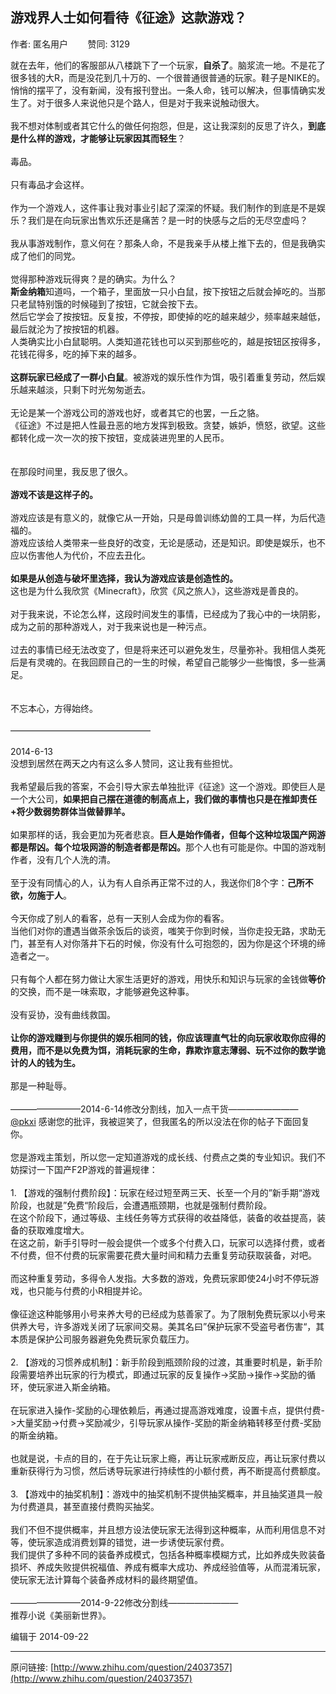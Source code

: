 ## 游戏界人士如何看待《征途》这款游戏？

作者: 匿名用户&nbsp;&nbsp;&nbsp;&nbsp;&nbsp;&nbsp;&nbsp;&nbsp;赞同: 3129


就在去年，他们的客服部从八楼跳下了一个玩家，<b>自杀了</b>。脑浆流一地。不是花了很多钱的大R，而是没花到几十万的、一个很普通很普通的玩家。鞋子是NIKE的。<br>悄悄的摆平了，没有新闻，没有报刊登出。一条人命，钱可以解决，但事情确实发生了。对于很多人来说他只是个路人，但是对于我来说触动很大。<br><br>我不想对体制或者其它什么的做任何抱怨，但是，这让我深刻的反思了许久，<b>到底是什么样的游戏，才能够让玩家因其而轻生</b>？<br><br>毒品。<br><br>只有毒品才会这样。<br><br>作为一个游戏人，这件事让我对事业引起了深深的怀疑。我们制作的到底是不是娱乐？我们是在向玩家出售欢乐还是痛苦？是一时的快感与之后的无尽空虚吗？<br><br>我从事游戏制作，意义何在？那条人命，不是我亲手从楼上推下去的，但是我确实成了他们的同党。<br><br>觉得那种游戏玩得爽？是的确实。为什么？<br><b>斯金纳箱</b>知道吗，一个箱子，里面放一只小白鼠，按下按钮之后就会掉吃的。当那只老鼠特别饿的时候碰到了按钮，它就会按下去。<br>然后它学会了按按钮。反复按，不停按，即使掉的吃的越来越少，频率越来越低，最后就沦为了按按钮的机器。<br>人类确实比小白鼠聪明。人类知道花钱也可以买到那些吃的，越是按钮区按得多，花钱花得多，吃的掉下来的越多。<br><br><b>这群玩家已经成了一群小白鼠</b>。被游戏的娱乐性作为饵，吸引着重复劳动，然后娱乐越来越淡，只剩下时光匆匆逝去。<br><br>无论是某一个游戏公司的游戏也好，或者其它的也罢，一丘之貉。<br>《征途》不过是把人性最丑恶的地方发挥到极致。贪婪，嫉妒，愤怒，欲望。这些都转化成一次一次的按下按钮，变成装进兜里的人民币。<br><br><br>在那段时间里，我反思了很久。<br><br><b>游戏不该是这样子的。<br></b><br>游戏应该是有意义的，就像它从一开始，只是母兽训练幼兽的工具一样，为后代造福的。<br>游戏应该给人类带来一些良好的改变，无论是感动，还是知识。即使是娱乐，也不应以伤害他人为代价，不应去丑化。<br><br><b>如果是从创造与破坏里选择，我认为游戏应该是创造性的。</b><br>这也是为什么我欣赏《Minecraft》，欣赏《风之旅人》，这些游戏是善良的。<br><br>对于我来说，不论怎么样，这段时间发生的事情，已经成为了我心中的一块阴影，成为之前的那种游戏人，对于我来说也是一种污点。<br><br>过去的事情已经无法改变了，但是将来还可以避免发生，尽量弥补。我相信人类死后是有灵魂的。在我回顾自己的一生的时候，希望自己能够少一些悔恨，多一些满足。<br><br><br>不忘本心，方得始终。<br><br>————————————————<br><br>2014-6-13<br>没想到居然在两天之内有这么多人赞同，这让我有些担忧。<br><br>我希望最后我的答案，不会引导大家去单独批评《征途》这一个游戏。即使巨人是一个大公司，<b>如果把自己摆在道德的制高点上，我们做的事情也只是在推卸责任+将少数弱势群体当做替罪羊。</b><br><br>如果那样的话，我会更加为死者悲哀。<b>巨人是始作俑者，但每个这种垃圾国产网游都是帮凶。每个垃圾网游的制造者都是帮凶。</b>那个人也有可能是你。中国的游戏制作者，没有几个人洗的清。<br><br>至于没有同情心的人，认为有人自杀再正常不过的人，我送你们8个字：<b>己所不欲，勿施于人</b>。<br><br>今天你成了别人的看客，总有一天别人会成为你的看客。<br>当他们对你的遭遇当做茶余饭后的谈资，嗤笑于你到时候，当你走投无路，求助无门，甚至有人对你落井下石的时候，你没有什么可抱怨的，因为你是这个环境的缔造者之一。<br><br>只有每个人都在努力做让大家生活更好的游戏，用快乐和知识与玩家的金钱做<b>等价</b>的交换，而不是一味索取，才能够避免这种事。<br><br>没有妥协，没有曲线救国。<br><b><br>让你的游戏赚到与你提供的娱乐相同的钱，你应该理直气壮的向玩家收取你应得的费用，而不是以免费为饵，消耗玩家的生命，靠欺诈意志薄弱、玩不过你的数学诡计的人的钱为生。<br></b><br>那是一种耻辱。<br><br>————————2014-6-14修改分割线，加入一点干货————————<br><a data-title="@pkxi" data-editable="true" class="member_mention" href="http://www.zhihu.com/people/c55450e83de217bd180c9675077b4702" data-hash="c55450e83de217bd180c9675077b4702" data-tip="p$b$c55450e83de217bd180c9675077b4702">@pkxi</a> 感谢您的批评，我被逗笑了，但我匿名的所以没法在你的帖子下面回复你。<br><br>您是游戏主策划，所以您一定知道游戏的成长线、付费点之类的专业知识。我们不妨探讨一下国产F2P游戏的普遍规律：<br><br>1. 【游戏的强制付费阶段】：玩家在经过短至两三天、长至一个月的”新手期“游戏阶段，也就是”免费“阶段后，会遭遇瓶颈期，也就是强制付费阶段。<br>在这个阶段下，通过等级、主线任务等方式获得的收益降低，装备的收益提高，装备的获取难度增大。<br>在这之前，新手引导时一般会提供一个或多个付费入口，玩家可以选择付费，或者不付费，但不付费的玩家需要花费大量时间和精力去重复劳动获取装备，对吧。<br><br>而这种重复劳动，多得令人发指。大多数的游戏，免费玩家即使24小时不停玩游戏，也只能与付费的小R相提并论。<br><br>像征途这种能够用小号来养大号的已经成为慈善家了。为了限制免费玩家以小号来供养大号，许多游戏关闭了玩家间交易。美其名曰”保护玩家不受盗号者伤害“，其本质是保护公司服务器避免免费玩家负载压力。<br><br>2. 【游戏的习惯养成机制】：新手阶段到瓶颈阶段的过渡，其重要时机是，新手阶段需要培养出玩家的行为模式，即通过玩家的反复操作-&gt;奖励-&gt;操作-&gt;奖励的循环，使玩家进入斯金纳箱。<br><br>在玩家进入操作-奖励的心理依赖后，再通过提高游戏难度，设置卡点，提供付费-&gt;大量奖励-&gt;付费-&gt;奖励减少，引导玩家从操作-奖励的斯金纳箱转移至付费-奖励的斯金纳箱。<br><br>也就是说，卡点的目的，在于先让玩家上瘾，再让玩家戒断反应，再让玩家付费以重新获得行为习惯，然后诱导玩家进行持续性的小额付费，再不断提高付费额度。<br><br>3. 【游戏中的抽奖机制】：游戏中的抽奖机制不提供抽奖概率，并且抽奖道具一般为付费道具，甚至直接付费购买抽奖。<br><br>我们不但不提供概率，并且想方设法使玩家无法得到这种概率，从而利用信息不对等，使玩家造成消费划算的错觉，进一步诱使玩家付费。<br>我们提供了多种不同的装备养成模式，包括各种概率模糊方式，比如养成失败装备损坏、养成失败提供祝福值、养成有概率大成功、养成经验值等，从而混淆玩家，使玩家无法计算每个装备养成材料的最终期望值。<br><br>————————2014-9-22修改分割线————————<br>推荐小说《美丽新世界》。



编辑于 2014-09-22



---
原问链接: [http://www.zhihu.com/question/24037357](http://www.zhihu.com/question/24037357)